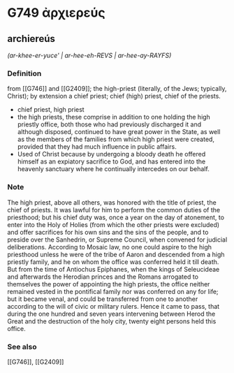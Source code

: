 # G749 ἀρχιερεύς

## archiereús

_(ar-khee-er-yuce' | ar-hee-eh-REVS | ar-hee-ay-RAYFS)_

### Definition

from [[G746]] and [[G2409]]; the high-priest (literally, of the Jews; typically, Christ); by extension a chief priest; chief (high) priest, chief of the priests.

- chief priest, high priest
- the high priests, these comprise in addition to one holding the high priestly office, both those who had previously discharged it and although disposed, continued to have great power in the State, as well as the members of the families from which high priest were created, provided that they had much influence in public affairs.
- Used of Christ because by undergoing a bloody death he offered himself as an expiatory sacrifice to God, and has entered into the heavenly sanctuary where he continually intercedes on our behalf.

### Note

The high priest, above all others, was honored with the title of priest, the chief of priests. It was lawful for him to perform the common duties of the priesthood; but his chief duty was, once a year on the day of atonement, to enter into the Holy of Holies (from which the other priests were excluded) and offer sacrifices for his own sins and the sins of the people, and to preside over the Sanhedrin, or Supreme Council, when convened for judicial deliberations. According to Mosaic law, no one could aspire to the high priesthood unless he were of the tribe of Aaron and descended from a high priestly family, and he on whom the office was conferred held it till death. But from the time of Antiochus Epiphanes, when the kings of Seleucideae and afterwards the Herodian princes and the Romans arrogated to themselves the power of appointing the high priests, the office neither remained vested in the pontifical family nor was conferred on any for life; but it became venal, and could be transferred from one to another according to the will of civic or military rulers. Hence it came to pass, that during the one hundred and seven years intervening between Herod the Great and the destruction of the holy city, twenty eight persons held this office.

### See also

[[G746]], [[G2409]]

